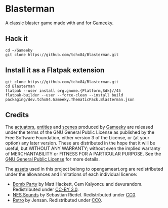 # Blasterman

A classic blaster game made with and for [Gameeky](https://github.com/tchx84/gameeky).

## Hack it

```
cd ~/Gameeky
git clone https://github.com/tchx84/Blasterman.git
```

## Install it as a Flatpak extension

```
git clone https://github.com/tchx84/Blasterman.git
cd Blasterman
flatpak --user install org.gnome.{Platform,Sdk}//45
flatpak-builder --user --force-clean --install build packaging/dev.tchx84.Gameeky.ThematicPack.Blasterman.json
```

## Credits

The [actuators](actuators), [entities](entities) and [scenes](scenes) produced by [Gameeky](https://github.com/tchx84/gameeky) are released under the terms of the GNU General Public License as published by the Free Software Foundation, either version 3 of the License, or (at your option) any later version. These are distributed in the hope that it will be useful, but WITHOUT ANY WARRANTY; without even the implied warranty of MERCHANTABILITY or FITNESS FOR A PARTICULAR PURPOSE. See the [GNU General Public License](COPYING) for more details.

The [assets](assets) used in this project belong to opengameart.org are redistributed under the allowances and limitations of each individual license:

* [Bomb Party](https://opengameart.org/content/bomb-party-the-complete-set) by Matt Hackett, Cem Kalyoncu and devurandom. Redistributed under [CC-BY 3.0](https://creativecommons.org/licenses/by/3.0/).
* [NES Sounds](https://opengameart.org/content/nes-sounds) by Sebastian Riedel. Redistributed under [CC0](https://creativecommons.org/publicdomain/zero/1.0/).
* [Retro](https://opengameart.org/content/retro) by Jensan. Redistributed under [CC0](https://creativecommons.org/publicdomain/zero/1.0/).
